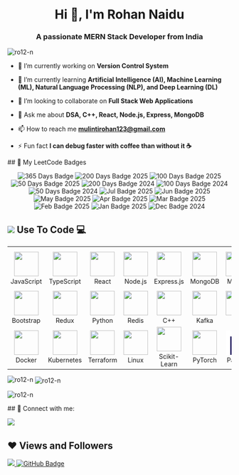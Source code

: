 <h1 align="center">Hi 👋, I'm Rohan Naidu</h1>
<h3 align="center">A passionate MERN Stack Developer from India</h3>

<p align="left"> <img src="https://komarev.com/ghpvc/?username=ro12-n&label=Profile%20views&color=0e75b6&style=flat" alt="ro12-n" /> </p>

- 🔭 I’m currently working on **Version Control System**

- 🌱 I’m currently learning **Artificial Intelligence (AI), Machine Learning (ML), Natural Language Processing (NLP), and Deep Learning (DL)**

- 👯 I’m looking to collaborate on **Full Stack Web Applications**

- 💬 Ask me about **DSA, C++, React, Node.js, Express, MongoDB**

- 📫 How to reach me **mulintirohan123@gmail.com**

- ⚡ Fun fact **I can debug faster with coffee than without it ☕**

<p align="left">
</p>
## 🏅 My LeetCode Badges

<p align="center">
  <!-- Submission Days -->
  <img src="https://assets.leetcode.com/static_assets/marketing/365.gif" width="40" alt="365 Days Badge" />

  <!-- Annual Medals -->
  <img src="https://assets.leetcode.com/static_assets/marketing/2024-200-lg.png" width="40" alt="200 Days Badge 2025" />
  <img src="https://assets.leetcode.com/static_assets/marketing/2024-100-new.gif" width="40" alt="100 Days Badge 2025" />
  <img src="https://assets.leetcode.com/static_assets/marketing/2024-50.gif" width="40" alt="50 Days Badge 2025" />
  <img src="https://assets.leetcode.com/static_assets/marketing/2024-200-lg.png" width="40" alt="200 Days Badge 2024" />
  <img src="https://assets.leetcode.com/static_assets/marketing/2024-100-new.gif" width="40" alt="100 Days Badge 2024" />
  <img src="https://assets.leetcode.com/static_assets/marketing/2024-50.gif" width="40" alt="50 Days Badge 2024" />

  <!-- Daily Medals -->
  <img src="https://assets.leetcode.com/static_assets/public/images/badges/2025/gif/2025-07.gif" width="40" alt="Jul Badge 2025" />
  <img src="https://assets.leetcode.com/static_assets/public/images/badges/2025/gif/2025-06.gif" width="40" alt="Jun Badge 2025" />
  <img src="https://assets.leetcode.com/static_assets/public/images/badges/2025/gif/2025-05.gif" width="40" alt="May Badge 2025" />
  <img src="https://assets.leetcode.com/static_assets/public/images/badges/2025/gif/2025-04.gif" width="40" alt="Apr Badge 2025" />
  <img src="https://assets.leetcode.com/static_assets/public/images/badges/2025/gif/2025-03.gif" width="40" alt="Mar Badge 2025" />
  <img src="https://assets.leetcode.com/static_assets/public/images/badges/2025/gif/2025-02.gif" width="40" alt="Feb Badge 2025" />
  <img src="https://assets.leetcode.com/static_assets/public/images/badges/2025/gif/2025-01.gif" width="40" alt="Jan Badge 2025" />
  <img src="https://assets.leetcode.com/static_assets/public/images/badges/2024/gif/2024-12.gif" width="40" alt="Dec Badge 2024" />
</p>




## <img src="https://media2.giphy.com/media/QssGEmpkyEOhBCb7e1/giphy.gif?cid=ecf05e47a0n3gi1bfqntqmob8g9aid1oyj2wr3ds3mg700bl&rid=giphy.gif" width ="25"> <b> Use To Code</b> 💻

<table align="center">
  <tr>
    <td align="center" width="90"><img src="https://skillicons.dev/icons?i=js" width="55" height="55" /><br>JavaScript</td>
    <td align="center" width="90"><img src="https://skillicons.dev/icons?i=ts" width="55" height="55" /><br>TypeScript</td>
    <td align="center" width="90"><img src="https://skillicons.dev/icons?i=react" width="55" height="55" /><br>React</td>
    <td align="center" width="90"><img src="https://skillicons.dev/icons?i=nodejs" width="55" height="55" /><br>Node.js</td>
    <td align="center" width="90"><img src="https://skillicons.dev/icons?i=express" width="55" height="55" /><br>Express.js</td>
    <td align="center" width="90"><img src="https://skillicons.dev/icons?i=mongodb" width="55" height="55" /><br>MongoDB</td>
    <td align="center" width="90"><img src="https://skillicons.dev/icons?i=mysql" width="55" height="55" /><br>MySQL</td>
    <td align="center" width="90"><img src="https://skillicons.dev/icons?i=html" width="55" height="55" /><br>HTML</td>
    <td align="center" width="90"><img src="https://skillicons.dev/icons?i=css" width="55" height="55" /><br>CSS</td>
    <td align="center" width="90"><img src="https://skillicons.dev/icons?i=tailwind" width="55" height="55" /><br>Tailwind CSS</td>
  </tr>
  <tr>
    <td align="center" width="90"><img src="https://skillicons.dev/icons?i=bootstrap" width="55" height="55" /><br>Bootstrap</td>
    <td align="center" width="90"><img src="https://skillicons.dev/icons?i=redux" width="55" height="55" /><br>Redux</td>
    <td align="center" width="90"><img src="https://skillicons.dev/icons?i=python" width="55" height="55" /><br>Python</td>
    <td align="center" width="90"><img src="https://skillicons.dev/icons?i=redis" width="55" height="55" /><br>Redis</td>
    <td align="center" width="90"><img src="https://skillicons.dev/icons?i=cpp" width="55" height="55" /><br>C++</td>
    <td align="center" width="90"><img src="https://www.vectorlogo.zone/logos/apache_kafka/apache_kafka-icon.svg" width="55" height="55" /><br>Kafka</td>
    <td align="center" width="90"><img src="https://skillicons.dev/icons?i=git" width="55" height="55" /><br>Git</td>
    <td align="center" width="90"><img src="https://skillicons.dev/icons?i=github" width="55" height="55" /><br>GitHub</td>
    <td align="center" width="90"><img src="https://skillicons.dev/icons?i=vscode" width="55" height="55" /><br>VS Code</td>
    <td align="center" width="90"><img src="https://skillicons.dev/icons?i=figma" width="55" height="55" /><br>Figma</td>
  </tr>
  <tr>
    <td align="center" width="90"><img src="https://skillicons.dev/icons?i=docker" width="55" height="55" /><br>Docker</td>
    <td align="center" width="90"><img src="https://skillicons.dev/icons?i=kubernetes" width="55" height="55" /><br>Kubernetes</td>
    <td align="center" width="90"><img src="https://skillicons.dev/icons?i=terraform" width="55" height="55" /><br>Terraform</td>
    <td align="center" width="90"><img src="https://skillicons.dev/icons?i=linux" width="55" height="55" /><br>Linux</td>
    <td align="center" width="90"><img src="https://img.shields.io/badge/scikit-learn-orange" width="55" height="55" /><br>Scikit-Learn</td>
    <td align="center" width="90"><img src="https://www.vectorlogo.zone/logos/pytorch/pytorch-icon.svg" width="55" height="55" /><br>PyTorch</td>
    <td align="center" width="90"><img src="https://raw.githubusercontent.com/devicons/devicon/master/icons/pandas/pandas-original.svg" width="55" height="55" /><br>Pandas</td>
    <td align="center" width="90"><img src="https://img.shields.io/badge/grafana-orange" width="55" height="55" /><br>Grafana</td>
    <td align="center" width="90"><img src="https://img.shields.io/badge/prometheus-red" width="55" height="55" /><br>Prometheus</td>
  </tr>
</table>


<p><img align="left" src="https://github-readme-stats.vercel.app/api/top-langs?username=ro12-n&show_icons=true&locale=en&layout=compact" alt="ro12-n" /></p>

<p>&nbsp;<img align="center" src="https://github-readme-stats.vercel.app/api?username=ro12-n&show_icons=true&locale=en" alt="ro12-n" /></p>

<p><img align="center" src="https://github-readme-streak-stats.herokuapp.com/?user=ro12-n&" alt="ro12-n" /></p>
## 📧 Connect with me:
<p align="left">

<a href="https://www.linkedin.com/in/rohan-naidu-54037736a/" target="_main">
  <img src="https://img.icons8.com/fluent/48/000000/linkedin.png"/>
</a>

</p>

## ❤ Views and Followers
<a href="https://github.com/Meghna-DAS/github-profile-views-counter">
    <img src="https://komarev.com/ghpvc/?username=Ro12-N">
</a>
<a href="https://github.com/Ro12-N?tab=followers">
    <img src="https://img.shields.io/github/followers/Ro12-N?label=Followers&style=social" alt="GitHub Badge">
</a>

